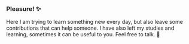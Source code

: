 ### Pleasure! ✨

Here I am trying to learn something new every day, but also leave some contributions that can help someone. I have also left my studies and learning, sometimes it can be useful to you. Feel free to talk.
👋


<!--
### Hi there 👋
**devtbraga/devtbraga** is a ✨ _special_ ✨ repository because its `README.md` (this file) appears on your GitHub profile.

Here are some ideas to get you started:

- 🔭 I’m currently working on ...
- 🌱 I’m currently learning ...
- 👯 I’m looking to collaborate on ...
- 🤔 I’m looking for help with ...
- 💬 Ask me about ...
- 📫 How to reach me: ...
- 😄 Pronouns: ...
- ⚡ Fun fact: ...
-->
